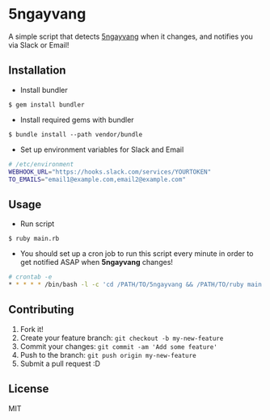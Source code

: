 # 5ngayvang

A simple script that detects [5ngayvang](https://www.vietnamairlines.com/en/sale-campaign#5ngayvang) when it changes, and notifies you via Slack or Email!

## Installation

* Install bundler

```
$ gem install bundler
```

* Install required gems with bundler

```
$ bundle install --path vendor/bundle
```

* Set up environment variables for Slack and Email

```bash
# /etc/environment
WEBHOOK_URL="https://hooks.slack.com/services/YOURTOKEN"
TO_EMAILS="email1@example.com,email2@example.com"
```

## Usage

* Run script

```
$ ruby main.rb
```

* You should set up a cron job to run this script every minute in order to get notified ASAP when **5ngayvang** changes!

```bash
# crontab -e
* * * * * /bin/bash -l -c 'cd /PATH/TO/5ngayvang && /PATH/TO/ruby main.rb'
```
## Contributing

1. Fork it!
2. Create your feature branch: `git checkout -b my-new-feature`
3. Commit your changes: `git commit -am 'Add some feature'`
4. Push to the branch: `git push origin my-new-feature`
5. Submit a pull request :D

## License

MIT